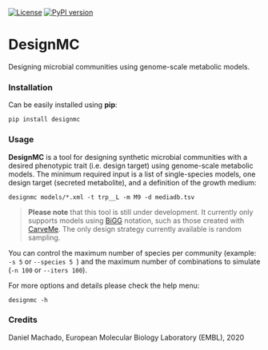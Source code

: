 [![License](https://img.shields.io/badge/License-Apache%202.0-blue.svg)](https://opensource.org/licenses/Apache-2.0)
[![PyPI version](https://badge.fury.io/py/designmc.svg)](https://badge.fury.io/py/designmc)

# DesignMC

Designing microbial communities using genome-scale metabolic models.


### Installation

Can be easily installed using **pip**:

```
pip install designmc
```

### Usage

**DesignMC** is a tool for designing synthetic microbial communities with a desired phenotypic trait (i.e. design target) using genome-scale metabolic models. The minimum required input is a list of single-species models, one design target (secreted metabolite), and a definition of the growth medium:

```
designmc models/*.xml -t trp__L -m M9 -d mediadb.tsv
```

> **Please note** that this tool is still under development. It currently only supports models using [BiGG](http://bigg.ucsd.edu/) notation, such as those created with [CarveMe](https://github.com/cdanielmachado/carveme). The only design strategy currently available is random sampling. 
 
You can control the maximum number of species per community (example: `-s 5` or `--species 5 `) and the maximum number of combinations to simulate (`-n 100` or `--iters 100`).

For more options and details please check the help menu:

```
designmc -h
```

### Credits

Daniel Machado,
European Molecular Biology Laboratory (EMBL),
2020
